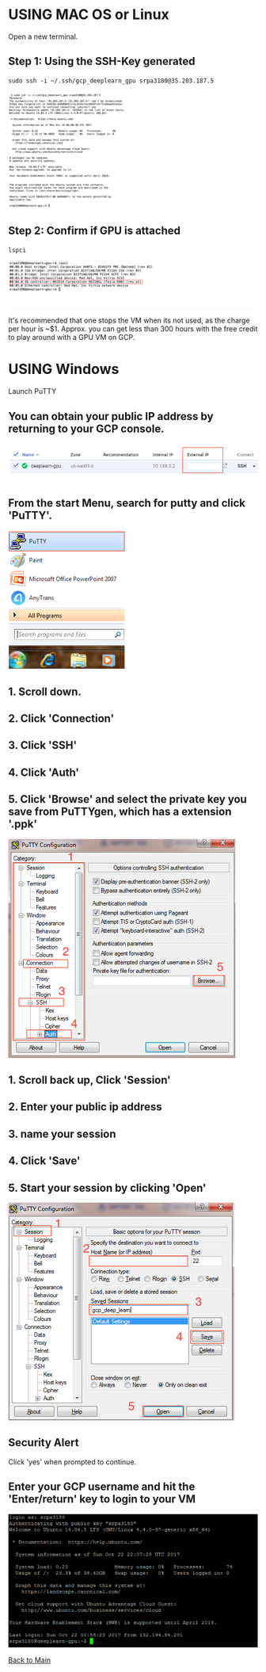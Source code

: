 # USING MAC OS or Linux

Open a new terminal.

## Step 1: Using the SSH-Key generated

```
sudo ssh -i ~/.ssh/gcp_deeplearn_gpu srpa3180@35.203.187.5
```

<kbd>
  <img src="figs/SSH_LOGIN_2_instance_1.png">
</kbd>

## Step 2: Confirm if GPU is attached

```
lspci
```

<kbd>
  <img src="figs/SSH_LOGIN_CONFIRM_GPU.png">
</kbd>

It's recommended that one stops the VM when its not used, as the charge per hour is ~$1. Approx. you can get less than 300 hours with the free credit to play around with a GPU VM on GCP.

# USING Windows

Launch PuTTY

## You can obtain your public IP address by returning to your GCP console.

<kbd>
  <img src="figs/14_ip_address.png">
</kbd>

## From the start Menu, search for putty and click 'PuTTY'. 

<kbd>
  <img src="figs/13_start_putty.png">
</kbd>

## 1. Scroll down.
## 2. Click 'Connection'
## 3. Click 'SSH'
## 4. Click 'Auth'
## 5. Click 'Browse' and select the private key you save from PuTTYgen, which has a extension '.ppk'


<kbd>
  <img src="figs/15_ssh_auth_browse_private_key.png">
</kbd>

## 1. Scroll back up, Click 'Session'
## 2. Enter your public ip address
## 3. name your session
## 4. Click 'Save'
## 5. Start your session by clicking 'Open'

<kbd>
  <img src="figs/16_save.png">
</kbd>

## Security Alert
Click 'yes' when prompted to continue.

## Enter your GCP username and hit the 'Enter/return' key to login to your VM

<kbd>
  <img src="figs/17_login_as.png">
</kbd>

 [Back to Main](https://github.com/s3p02/jupyter_gcp_nvidia-docker_digits)
